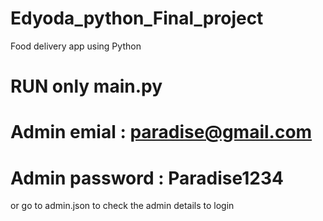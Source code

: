 # Edyoda_python_Final_project
Food delivery app using Python


# RUN only main.py

# Admin emial : paradise@gmail.com
# Admin password : Paradise1234

or go to admin.json to check the admin details to login
